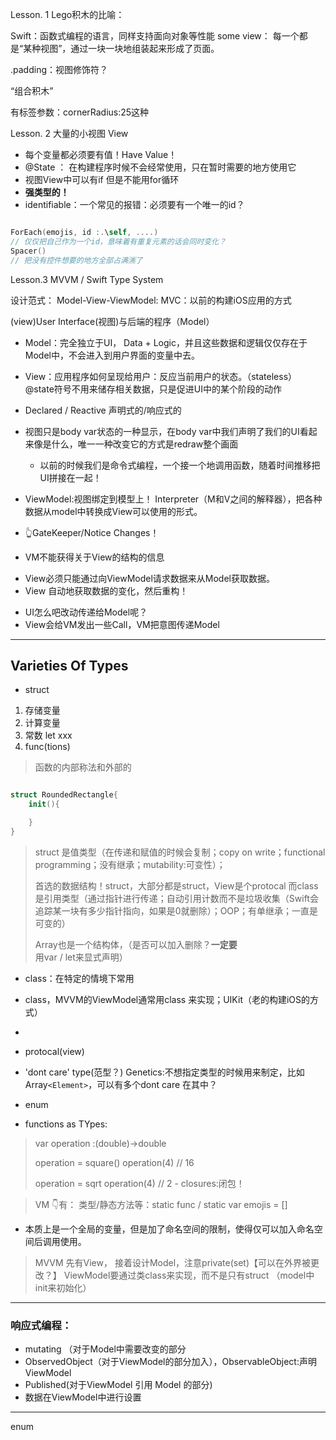 
Lesson. 1
Lego积木的比喻：


Swift：函数式编程的语言，同样支持面向对象等性能
some view： 每一个都是“某种视图”，通过一块一块地组装起来形成了页面。

.padding：视图修饰符？

“组合积木”

有标签参数：cornerRadius:25这种


Lesson. 2 大量的小视图 View

- 每个变量都必须要有值！Have Value！
- @State ： 在构建程序时候不会经常使用，只在暂时需要的地方使用它
- 视图View中可以有if 但是不能用for循环
- **强类型的！**
- identifiable：一个常见的报错：必须要有一个唯一的id？

```Swift

ForEach(emojis, id :.\self, ....)
// 仅仅把自己作为一个id，意味着有重复元素的话会同时变化？
Spacer()
// 把没有控件想要的地方全部占满🈵️了


```


Lesson.3 MVVM / Swift Type System

设计范式：
Model-View-ViewModel:
MVC：以前的构建iOS应用的方式

(view)User Interface(视图)与后端的程序（Model）

- Model：完全独立于UI， Data + Logic，并且这些数据和逻辑仅仅存在于Model中，不会进入到用户界面的变量中去。
- View：应用程序如何呈现给用户：反应当前用户的状态。（stateless）@state符号不用来储存相关数据，只是促进UI中的某个阶段的动作
- Declared / Reactive 声明式的/响应式的
- 视图只是body var状态的一种显示，在body var中我们声明了我们的UI看起来像是什么，唯一一种改变它的方式是redraw整个画面
    - 以前的时候我们是命令式编程，一个接一个地调用函数，随着时间推移把UI拼接在一起！


- ViewModel:视图绑定到模型上！ Interpreter（M和V之间的解释器），把各种数据从model中转换成View可以使用的形式。
- 👆GateKeeper/Notice Changes！
- VM不能获得关于View的结构的信息

* View必须只能通过向ViewModel请求数据来从Model获取数据。
* View 自动地获取数据的变化，然后重构！


- UI怎么吧改动传递给Model呢？
- View会给VM发出一些Call，VM把意图传递Model


-----


## Varieties Of Types

- struct


1. 存储变量
2. 计算变量
3. 常数 let xxx
4. func(tions)
> 函数的内部称法和外部的
>
```Swift

struct RoundedRectangle{
    init(){

    }
}
```
> struct 是值类型（在传递和赋值的时候会复制；copy on write；functional programming；没有继承；mutability:可变性）；
>
> 首选的数据结构！struct，大部分都是struct，View是个protocal
> 而class是引用类型（通过指针进行传递；自动引用计数而不是垃圾收集（Swift会追踪某一块有多少指针指向，如果是0就删除）；OOP；有单继承；一直是可变的）
>
> Array也是一个结构体，（是否可以加入删除？**一定要**用var / let来显式声明）
- class：在特定的情境下常用
- class，MVVM的ViewModel通常用class 来实现；UIKit（老的构建iOS的方式）
- 

- protocal(view)


- 'dont care' type(范型？) Genetics:不想指定类型的时候用来制定，比如Array`<Element>`，可以有多个dont care 在其中？

- enum


- functions as TYpes:
> var operation :(double)->double
>
> operation = square()
> operation(4) // 16
>
> operation = sqrt
> operation(4) // 2
    - closures:闭包！

> VM 👇有：
> 类型/静态方法等：static func / static var emojis = []
- 本质上是一个全局的变量，但是加了命名空间的限制，使得仅可以加入命名空间后调用使用。

> MVVM 先有View， 接着设计Model，注意private(set)【可以在外界被更改？】
> ViewModel要通过类class来实现，而不是只有struct （model中init来初始化）


-----

### 响应式编程：

- mutating （对于Model中需要改变的部分
- ObservedObject（对于ViewModel的部分加入），ObservableObject:声明ViewModel
- Published(对于ViewModel 引用 Model 的部分)
- 数据在ViewModel中进行设置


---

enum